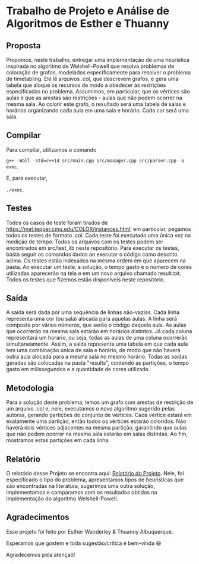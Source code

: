 # Trabalho de Projeto e Análise de  Algoritmos de Esther e Thuanny
## Proposta

Propomos, neste trabalho, entregar uma implementação de uma heurística inspirada no algoritmo de Welshell-Powell que resolva problemas de coloração de grafos, modelados especificamente para resolver o problema de timetabling. Ele lê arquivos .col, que descrevem grafos, e gera uma tabela que aloque os recursos de modo a obedecer às restrições especificadas no problema. Assumimos, em particular, que os vértices são aulas e que as arestas são restrições - aulas que não podem ocorrer na mesma sala. Ao colorir este grafo, o resultado será uma tabela de salas e horários organizando cada aula em uma sala e horário. Cada cor será uma sala. 

## Compilar

Para compilar, utilizamos o comando 

```g++ -Wall -std=c++14 src/main.cpp src/manager.cpp src/parser.cpp -o exec```.

E, para executar,

```./exec```.

## Testes

Todos os casos de teste foram tirados de https://mat.tepper.cmu.edu/COLOR/instances.html; em particular, pegamos todos os testes de formato .col. Cada teste foi executado uma única vez na medição de tempo. Todos os arquivos com os testes podem ser encontrados em src/test_lib neste repositório. Para executar os testes, basta seguir os comandos dados ao executar o código como descrito acima. Os testes estão indexados na mesma ordem em que aparecem na pasta. Ao executar um teste, a solução, o tempo gasto e o número de cores utilizadas aparecerão na tela e em um novo arquivo chamado result.txt. Todos os testes que fizemos estão disponíveis neste repositório.

## Saída

A saída será dada por uma sequência de linhas não-vazias. Cada linha representa uma cor (ou sala) alocada para aquelas aulas. A linha será composta por vários números, que serão o código daquela aula. As aulas que ocorrerão na mesma sala estarão em horários distintos. Já cada coluna representará um horário, ou seja, todas as aulas de uma coluna ocorrerão simultaneamente. Assim, a saída representa uma tabela em que cada aula tem uma combinação única de sala e horário, de modo que não haverá outra aula alocada para a mesma sala no mesmo horário. Todas as saídas geradas são colocadas na pasta "results", contendo as partições, o tempo gasto em milissegundos e a quantidade de cores utilizada.

## Metodologia

Para a solução deste problema, lemos um grafo com arestas de restrição de um arquivo .col e, nele, executamos o novo algoritmo sugerido pelas autoras, gerando partições do conjunto de vértices. Cada vértice estará em exatamente uma partição, então todos os vértices estarão coloridos. Não haverá dois vértices adjacentes na mesma partição, garantindo que aulas que não podem ocorrer na mesma sala estarão em salas distintas. Ao fim, mostramos estas partições em cada linha.


## Relatório
O relatório desse Projeto se encontra aqui: [Relatório do Projeto](Relatorio.pdf). Nele, foi especificado o tipo do problema, apresentamos tipos de heurísticas que são encontradas na literatura, sugerimos uma outra solução, implementamos e comparamos com os resultados obtidos na implementação do algoritmo Welshell-Powell. 

## Agradecimentos 

Esse projeto foi feito por Esther Wanderley & Thuanny Albuquerque. 

Esperamos que gostem e toda sugestão/crítica é bem-vinda :smiley: 

Agradecemos pela atençaõ! 
